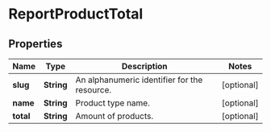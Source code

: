 

# ReportProductTotal


## Properties

Name | Type | Description | Notes
------------ | ------------- | ------------- | -------------
**slug** | **String** | An alphanumeric identifier for the resource. |  [optional]
**name** | **String** | Product type name. |  [optional]
**total** | **String** | Amount of products. |  [optional]



